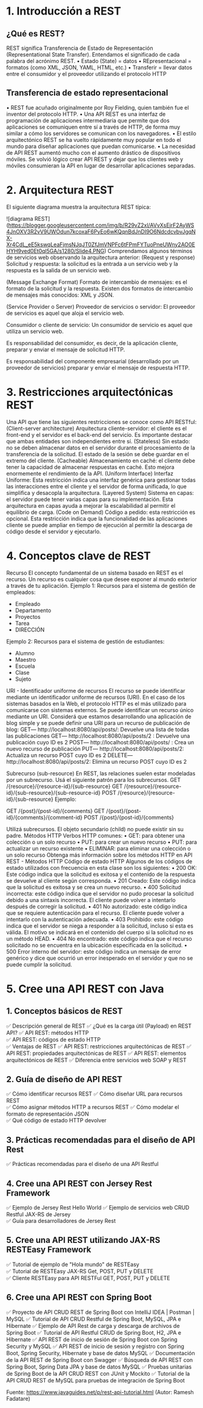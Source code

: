 # 1. Introducción a REST

## ¿Qué es REST?

REST significa Transferencia de Estado de Representación (Representational State Transfer).
Entendamos el significado de cada palabra del acrónimo REST.
•	 Estado (State) = datos
•	 REpresentacional = formatos (como XML, JSON, YAML, HTML, etc.)
•	 Transferir = llevar datos entre el consumidor y el proveedor utilizando el protocolo HTTP

## Transferencia de estado representacional
•	REST fue acuñado originalmente por Roy Fielding, quien también fue el inventor del protocolo HTTP.
•	Una API REST es una interfaz de programación de aplicaciones intermediaria que permite que dos aplicaciones se comuniquen entre sí a través de HTTP, de forma muy similar a cómo los servidores se comunican con los navegadores.
•	El estilo arquitectónico REST se ha vuelto rápidamente muy popular en todo el mundo para diseñar aplicaciones que puedan comunicarse. 
•	La necesidad de API REST aumentó mucho con el aumento drástico de dispositivos móviles. Se volvió lógico crear API REST y dejar que los clientes web y móviles consumieran la API en lugar de desarrollar aplicaciones separadas.

# 2. Arquitectura REST
El siguiente diagrama muestra la arquitectura REST típica:

<span>![</span><span>diagrama REST</span><span>]</span><span>(</span><span>https://blogger.googleusercontent.com/img/b/R29vZ2xl/AVvXsEjrF2AyWS4JnOXV3R2vV9UWOdun7kcoxaF6PyEo6wKQqnBdJnDI9O6NdcdcvbvJgqNX-Xr4CdL_eE5kswqLeaFjmsNJqJT0ZfJmVNPFc6tFPmFYTuoPneUWny2AO0EHYH9ved0Et0ql5GA/s1280/Slide4.PNG</span><span>)</span>
Comprendamos algunos términos de servicios web observando la arquitectura anterior:
(Request y response) Solicitud y respuesta: la solicitud es la entrada a un servicio web y la respuesta es la salida de un servicio web.

(Message Exchange Format) Formato de intercambio de mensajes: es el formato de la solicitud y la respuesta. Existen dos formatos de intercambio de mensajes más conocidos: XML y JSON.

(Service Provider o Server) Proveedor de servicios o servidor:  El proveedor de servicios es aquel que aloja el servicio web.

Consumidor o cliente de servicio: Un consumidor de servicio es aquel que utiliza un servicio web.

Es responsabilidad del consumidor, es decir, de la aplicación cliente, preparar y enviar el mensaje de solicitud HTTP.

Es responsabilidad del componente empresarial (desarrollado por un proveedor de servicios) preparar y enviar el mensaje de respuesta HTTP.

# 3. Restricciones arquitectónicas REST

Una API que tiene las siguientes restricciones se conoce como API RESTful:
(Client-server architecture) Arquitectura cliente-servidor: el cliente es el front-end y el servidor es el back-end del servicio. Es importante destacar que ambas entidades son independientes entre sí.
(Stateless) Sin estado: no se deben almacenar datos en el servidor durante el procesamiento de la transferencia de la solicitud. El estado de la sesión se debe guardar en el extremo del cliente.
(Cacheable) Almacenamiento en caché: el cliente debe tener la capacidad de almacenar respuestas en caché. Esto mejora enormemente el rendimiento de la API.
(Uniform Interface) Interfaz Uniforme: Esta restricción indica una interfaz genérica para gestionar todas las interacciones entre el cliente y el servidor de forma unificada, lo que simplifica y desacopla la arquitectura. 
(Layered System) Sistema en capas: el servidor puede tener varias capas para su implementación. Esta arquitectura en capas ayuda a mejorar la escalabilidad al permitir el equilibrio de carga.
(Code on Demand) Código a pedido: esta restricción es opcional. Esta restricción indica que la funcionalidad de las aplicaciones cliente se puede ampliar en tiempo de ejecución al permitir la descarga de código desde el servidor y ejecutarlo.

# 4. Conceptos clave de REST
Recurso
El concepto fundamental de un sistema basado en REST es el recurso. Un recurso es cualquier cosa que desee exponer al mundo exterior a través de tu aplicación.
Ejemplo 1: Recursos para el sistema de gestión de empleados:
- Empleado
- Departamento
- Proyectos
- Tarea
- DIRECCIÓN

Ejemplo 2: Recursos para el sistema de gestión de estudiantes:
- Alumno
- Maestro
- Escuela
- Clase
- Sujeto

URI - Identificador uniforme de recursos 
El recurso se puede identificar mediante un identificador uniforme de recursos (URI). En el caso de los sistemas basados en la Web, el protocolo HTTP es el más utilizado para comunicarse con sistemas externos. Se puede identificar un recurso único mediante un URI.
Considerá que estamos desarrollando una aplicación de blog simple y se puede definir una URI para un recurso de publicación de blog:
GET— http://localhost:8080/api/posts/: Devuelve una lista de todas las publicaciones
GET— http://localhost:8080/api/posts/2 : Devuelve una publicación cuyo ID es 2
POST— http://localhost:8080/api/posts/ : Crea un nuevo recurso de publicación
PUT— http://localhost:8080/api/posts/2: Actualiza un recurso POST cuyo ID es 2
DELETE— http://localhost:8080/api/posts/2: Elimina un recurso POST cuyo ID es 2

Subrecurso (sub-resource)
En REST, las relaciones suelen estar modeladas por un subrecurso. Usá el siguiente patrón para los subrecursos.
GET  /{resource}/{resource-id}/{sub-resource}
GET  /{resource}/{resource-id}/{sub-resource}/{sub-resource-id}
POST /{resource}/{resource-id}/{sub-resource}
Ejemplo: 

GET  /{post}/{post-id}/{comments}
GET  /{post}/{post-id}/{comments}/{comment-id}
POST /{post}/{post-id}/{comments}

Utilizá subrecursos. El objeto secundario (child) no puede existir sin su padre.
Métodos HTTP
Verbos HTTP comunes:
• 	GET: para obtener una colección o un solo recurso
• 	PUT: para crear un nuevo recurso
• 	PUT: para actualizar un recurso existente
• 	ELIMINAR: para eliminar una colección o un solo recurso
Obtenga más información sobre los métodos HTTP en  API REST - Métodos HTTP
Código de estado HTTP
Algunos de los códigos de estado utilizados con frecuencia en esta clase son los siguientes:
•	200 OK: Este código indica que la solicitud es exitosa y el contenido de la respuesta se devuelve al cliente según corresponda.
•	201 Creado: Este código indica que la solicitud es exitosa y se crea un nuevo recurso.
•	400 Solicitud incorrecta: este código indica que el servidor no pudo procesar la solicitud debido a una sintaxis incorrecta. El cliente puede volver a intentarlo después de corregir la solicitud.
•	401 No autorizado: este código indica que se requiere autenticación para el recurso. El cliente puede volver a intentarlo con la autenticación adecuada.
•	403 Prohibido: este código indica que el servidor se niega a responder a la solicitud, incluso si esta es válida. El motivo se indicará en el contenido del cuerpo si la solicitud no es un método HEAD.
•	404 No encontrado: este código indica que el recurso solicitado no se encuentra en la ubicación especificada en la solicitud.
•	500 Error interno del servidor: este código indica un mensaje de error genérico y dice que ocurrió un error inesperado en el servidor y que no se puede cumplir la solicitud.

# 5. Cree una API REST con Java
## 1. Conceptos básicos de REST
✅   Descripción general de REST
✅   ¿Qué es la carga útil (Payload) en REST API? 
✅   API REST: métodos HTTP  
✅   API REST: códigos de estado HTTP  
✅   Ventajas de REST
✅   API REST: restricciones arquitectónicas de REST 
✅   API REST: propiedades arquitectónicas de REST
✅   API REST: elementos arquitectónicos de REST
✅   Diferencia entre servicios web SOAP y REST

## 2. Guía de diseño de API REST
✅   Cómo identificar recursos REST
✅   Cómo diseñar URL para recursos REST  
✅   Cómo asignar métodos HTTP a recursos REST
✅   Cómo modelar el formato de representación JSON  
✅   Qué código de estado HTTP devolver

## 3. Prácticas recomendadas para el diseño de API Rest
✅   Prácticas recomendadas para el diseño de una API Restful  

## 4. Cree una API REST con Jersey Rest Framework
✅   Ejemplo de Jersey Rest Hello World
✅   Ejemplo de servicios web CRUD Restful JAX-RS de Jersey  
✅   Guía para desarrolladores de Jersey Rest

## 5. Cree una API REST utilizando JAX-RS RESTEasy Framework
✅   Tutorial de ejemplo de "Hola mundo" de RESTEasy  
✅   Tutorial de RESTEasy JAX-RS Get, POST, PUT y DELETE  
✅   Cliente RESTEasy para API RESTFul GET, POST, PUT y DELETE

## 6. Cree una API REST con Spring Boot
✅  Proyecto de API CRUD REST de Spring Boot con IntelliJ IDEA | Postman | MySQL
✅  Tutorial de API CRUD Restful de Spring Boot, MySQL, JPA e Hibernate
✅  Ejemplo de API Rest de carga y descarga de archivos de Spring Boot
✅  Tutorial de API Restful CRUD de Spring Boot, H2, JPA e Hibernate
✅  API REST de inicio de sesión de Spring Boot con Spring Security y MySQL
✅  API REST de inicio de sesión y registro con Spring Boot, Spring Security, Hibernate y base de datos MySQL
✅  Documentación de la API REST de Spring Boot con Swagger
✅  Búsqueda de API REST con Spring Boot, Spring Data JPA y base de datos MySQL
✅  Pruebas unitarias de Spring Boot de la API CRUD REST con JUnit y Mockito
✅  Tutorial de la API CRUD REST de MySQL para pruebas de integración de Spring Boot

Fuente:  https://www.javaguides.net/p/rest-api-tutorial.html (Autor: Ramesh Fadatare)
